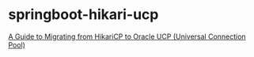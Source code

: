 # springboot-hikari-ucp
[A Guide to Migrating from HikariCP to Oracle UCP (Universal Connection Pool)](https://juarezjunior.medium.com/e2f3fb6db2d5)
